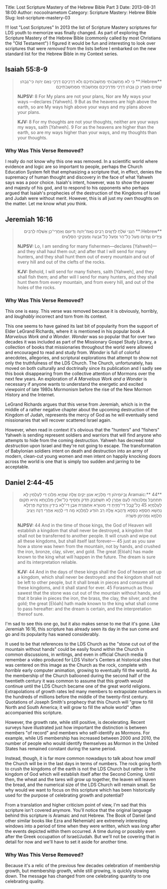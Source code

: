 Title: Lost Scripture Mastery of the Hebrew Bible Part 3
Date: 2013-08-31 18:00
Author: nocoolnametom
Category: Scripture Mastery: Hebrew Bible
Slug: lost-scripture-mastery-03

!!! lost "Lost Scriptures"
    In 2013 the list of Scripture Mastery scriptures for LDS youth to memorize was finally changed.  As part of exploring the Scripture Mastery of the Hebrew Bible (commonly called by most Christians the "Old Testament") I figured it would be fun and interesting to look over scriptures that were *removed* from the lists before I embarked on the new standard list for the Hebrew Bible in my Context series.

## Isaiah 55:8-9
> <div dir="rtl">**Hebrew:**
> כִּי לֹא מַחְשְׁבֹותַי מַחְשְׁבֹותֵיכֶם וְלֹא דַרְכֵיכֶם דְּרָכָי נְאֻם יְהוָה
> כִּי־גָבְהוְּ שָׁמַיִם מֵאָרֶץ כֵּן גָּבְהוְּ דְרָכַי מִדַּרְכֵיכֶם וְּמַחְשְׁבֹתַי מִמַּחְשְׁבֹתֵיכֶם</div>
>
> **NJPSV:**
> 8 For My plans are not your plans, Nor are My ways your ways —declares [Yahweh].
> 9 But as the heavens are high above the earth, so are My ways high above your ways and my plans above your plans.
>
> **KJV:**
> 8 For my thoughts are not your thoughts, neither are your ways my ways, saith [Yahweh].
> 9  For as the heavens are higher than the earth, so are my ways higher than your ways, and my thoughts than your thoughts.

### Why Was This Verse Removed?
I really do not know why this one was removed.  In a scientific world where evidence and logic are so important to people, perhaps the Church Education System felt that emphasizing a scripture that, in effect, denies the supremacy of human thought and discovery in the face of what Yahweh says was a poor choice.  Isaiah's intent, however, was to show the power and majesty of his god, and to respond to his opponents who perhaps argued that Isaiah's prophecies of the destruction of the Kingdoms of Israel and Judah were without merit.  However, this is all just my own thoughts on the matter.  Let me know what *you* think.

## Jeremiah 16:16
> <div dir="rtl">**Hebrew:**
> הִנְנִי שֹׁלֵחַ לְדַוֳּגִים רַבִּים נְאֻמ־יְהוָה וְדִיגוְּם וְאַחֲרֵי־כֵן אֶשְׁלַח לְרַבִּים צַיָּדִים וְצָדוְּם מֵעַל כָּל־הַר וְּמֵעַל כָּל־גִּבְעָה וְּמִנְּקִיקֵי הַסְּלָעִים</div>
>
> **NJPSV:**
> Lo, I am sending for many fishermen—declares [Yahweh]—and they shall haul them out; and after that I will send for many hunters, and they shall hunt them out of every mountain and out of every hill and out of the clefts of the rocks.
>
> **KJV:**
> Behold, I will send for many fishers, saith [Yahweh], and they shall fish them; and after will I send for many hunters, and they shall hunt them from every mountain, and from every hill, and out of the holes of the rocks.

### Why Was This Verse Removed?
This one is easy.  This verse was removed because it is obviously, horribly, and *laughably* incorrect and torn from its context.

This one seems to have gained its last bit of popularity from the support of Elder LeGrand Richards, where it is mentioned in his popular book *A Marvelous Work and a Wonder*.  *Wonder* was so popular that for over two decades it was included as part of the Missionary Gospel Study Library, a collection of books that missionaries throughout the world were allowed and encouraged to read and study from.  *Wonder* is full of colorful anecdotes, allegories, and scriptural explorations that attempt to show not only the truthfulness of the LDS Church.  The Church, unfortunately, has moved on both culturally and doctrinally since its publication and I sadly see this book disappearing from the collective attention of Mormons over the next few years.  An exploration of *A Marvelous Work and a Wonder* is necessary if anyone wants to understand the energetic and excited viewpoint of late 1980s Mormonism before the rise of the New Mormon History and the Internet.

LeGrand Richards argues that this verse from Jeremiah, which is in the middle of a rather negative chapter about the upcoming destruction of the Kingdom of Judah, represents the mercy of God as he will eventually send missionaries that will recover scattered Israel again.

However, when read in context it's obvious that the "hunters" and "fishers" Yahweh is sending represent soldiers and warriors that will find anyone who attempts to hide from the coming destruction.  Yahweh has decreed *total destruction* upon Israel and they're not going to escape.  The transformation of Babylonian soldiers intent on death and destruction into an army of modern, clean-cut young women and men intent on happily knocking doors across the world is one that is simply too sudden and jarring to be acceptable.

## Daniel 2:44-45
> <div dir="rtl">**Aramaic:**
> 44  וְּבְיֹומֵיהֹון דִּי מַלְכַיָּא אִנּוְּן יְקִים אֱלָהּ שְׁמַיָּא מַלְכוְּ דִּי לְעָלְמִין לָא תִתְחַבַּל וְּמַלְכוְּתָה לְעַם אָחֳרָן לָא תִשְׁתְּבִק תַּדִּק וְתָסֵיף כָּל־אִלֵּין מַלְכְוָתָא וְהִיא תְּקוְּם לְעָלְמַיָּא
> 45 כָּל־קֳבֵל דִּי־חֲזַיְתָ דִּי מִטּוְּרָא אִתְגְּזֶרֶת אֶבֶן דִּי־לָא בִידַיִן וְהַדֶּקֶת פַּרְזְלָא נְחָשָׁא חַסְפָּא כַּסְפָּא וְדַהֲבָא אֱלָהּ רַב הֹודַע לְמַלְכָּא מָה דִּי לֶהֱוֵא אַחֲרֵי דְנָה וְיַצִּיב חֶלְמָא וְּמְהֵימַן פִּשְׁרֵהּ</div>
>
> **NJPSV:**
> 44 And in the time of those kings, the God of Heaven will establish a kingdom that shall never be destroyed, a kingdom that shall not be transferred to another people. It will crush and wipe out all these kingdoms, but shall itself last forever—
> 45 just as you saw how a stone was hewn from the mountain, not by hands, and crushed the iron, bronze, clay, silver, and gold. The great [Elóah] has made known to the king what will happen in the future. The dream is sure and its interpretation reliable.
>
> **KJV:**
> 44  And in the days of these kings shall the God of heaven set up a kingdom, which shall never be destroyed: and the kingdom shall not be left to other people, but it shall break in pieces and consume all these kingdoms, and it shall stand for ever.
> 45  Forasmuch as thou sawest that the stone was cut out of the mountain without hands, and that it brake in pieces the iron, the brass, the clay, the silver, and the gold; the great [Elóah] hath made known to the king what shall come to pass hereafter: and the dream is certain, and the interpretation thereof sure.

I'm sad to see this one go, but it also makes sense to me that it's gone.  Like Jeremiah 16:16, this scripture has already seen its day in the sun come and go and its popularity has waned considerably.

It used to be that references to the LDS Church as the "stone cut out of the mountain without hands" could be easily found within the Church in common discussions, in writings, and even in official Church media (I remember a video produced for LDS Visitor's Centers at historical sites that was centered on this image as the Church as the rock, complete with *horrible* early computer animation, growing to eventually fill the world).  As the membership of the Church ballooned during the second half of the twentieth century it was common to assume that this growth would continue until the LDS Church became one of the great world religions.  Extrapolations of growth rates led many members to extrapolate numbers in the hundreds of millions before the middle of the twenty-first century.  Quotations of Joseph Smith's prophecy that this Church will "grow to fill North and South America; it will grow to fill the whole world" often accompanied this scripture.

However, the growth rate, while still positive, is decelerating.  Recent surveys have illustrated just how important the distinction is between members "of record" and members who self-identify as Mormons.  For example, while US membership has increased between 2000 and 2010, the number of people who would identify themselves as Mormon in the United States has remained constant during the same period.

Instead, though, it is far more common nowadays to talk about how *small* the Church will be in the last days in terms of numbers.  The rock going forth to crush the kingdoms of the earth is not the LDS Church but rather is the kingdom of God which will establish itself after the Second Coming.  Until then, the wheat and the tares will grow up together, the leaven will leaven the bread, and the numerical size of the LDS Church will remain small.  Se why would we want to focus on this scripture which has been historically used for the purpose of celebrating growth and potential?

From a translation and higher criticism point of view, I'm sad that this scripture isn't covered anymore.  You'll notice that the original language behind this scripture is Aramaic and not Hebrew.  The Book of Daniel (and other similar books like Ezra and Nehemiah) are extremely interesting windows into a period of time when they were written, which was *long* after the events depicted within them occurred.  A time during or possibly even after the Greek occupation of Israel/Judah.  But we'll not be covering that in detail for now and we'll have to set it aside for another time.


### Why Was This Verse Removed?
Because it's a relic of the previous few decades celebration of membership growth, but membership growth, while still growing, is quickly slowing down.  The message has changed from one celebrating quantity to one celebrating quality.
